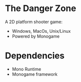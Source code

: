 # The Danger Zone

A 2D platform shooter game:
- Windows, MacOs, Unix/Linux
- Powered by Monogame

# Dependencies
- Mono Runtime
- Monogame framework
